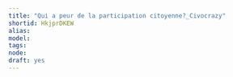 ```yaml
---
title: "Qui a peur de la participation citoyenne?_Civocrazy"
shortid: HkjprDKEW
alias: 
model: 
tags: 
node: 
draft: yes
--- 
```

 